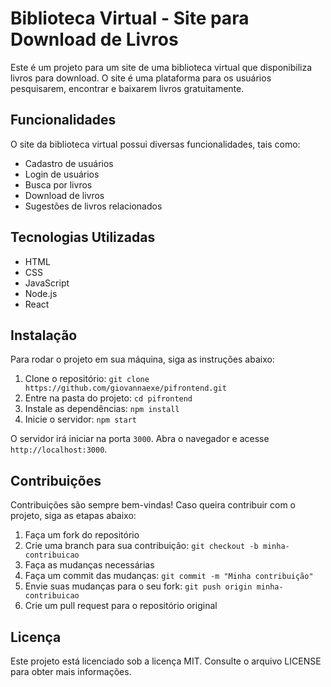 # Biblioteca Virtual - Site para Download de Livros

Este é um projeto para um site de uma biblioteca virtual que disponibiliza livros para download. O site é uma plataforma para os usuários pesquisarem, encontrar e baixarem livros gratuitamente.

## Funcionalidades

O site da biblioteca virtual possui diversas funcionalidades, tais como:

- Cadastro de usuários
- Login de usuários
- Busca por livros
- Download de livros
- Sugestões de livros relacionados

## Tecnologias Utilizadas

- HTML
- CSS
- JavaScript
- Node.js
- React

## Instalação

Para rodar o projeto em sua máquina, siga as instruções abaixo:

1. Clone o repositório: `git clone https://github.com/giovannaexe/pifrontend.git`
2. Entre na pasta do projeto: `cd pifrontend`
3. Instale as dependências: `npm install`
4. Inicie o servidor: `npm start`

O servidor irá iniciar na porta `3000`. Abra o navegador e acesse `http://localhost:3000`.

## Contribuições

Contribuições são sempre bem-vindas! Caso queira contribuir com o projeto, siga as etapas abaixo:

1. Faça um fork do repositório
2. Crie uma branch para sua contribuição: `git checkout -b minha-contribuicao`
3. Faça as mudanças necessárias
4. Faça um commit das mudanças: `git commit -m "Minha contribuição"`
5. Envie suas mudanças para o seu fork: `git push origin minha-contribuicao`
6. Crie um pull request para o repositório original

## Licença

Este projeto está licenciado sob a licença MIT. Consulte o arquivo LICENSE para obter mais informações.
